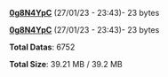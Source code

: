 [**0g8N4YpC**](/data/0g8N4YpC.txt) (27/01/23 - 23:43)- 23 bytes

[**0g8N4YpC**](/data/0g8N4YpC.txt) (27/01/23 - 23:43)- 23 bytes

**Total Datas**: 6752

**Total Size**: 39.21 MB / 39.2 MB